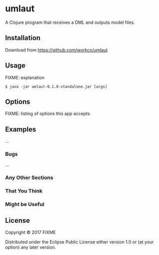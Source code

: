 # umlaut

A Clojure program that receives a DML and outputs model files.

## Installation

Download from https://github.com/workco/umlaut

## Usage

FIXME: explanation

    $ java -jar umlaut-0.1.0-standalone.jar [args]

## Options

FIXME: listing of options this app accepts.

## Examples

...

### Bugs

...

### Any Other Sections
### That You Think
### Might be Useful

## License

Copyright © 2017 FIXME

Distributed under the Eclipse Public License either version 1.0 or (at
your option) any later version.
